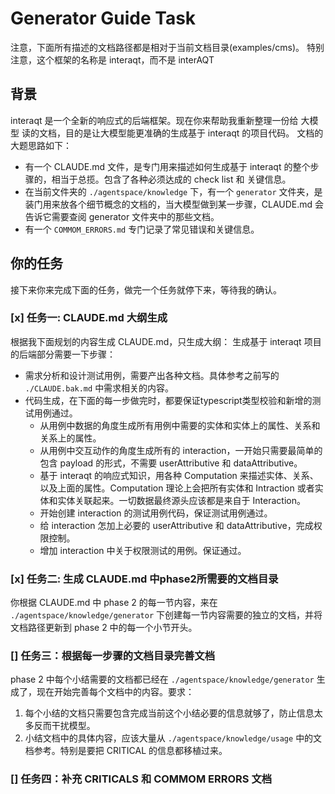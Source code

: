 # Generator Guide Task

注意，下面所有描述的文档路径都是相对于当前文档目录(examples/cms)。
特别注意，这个框架的名称是 interaqt，而不是 interAQT

## 背景
interaqt 是一个全新的响应式的后端框架。现在你来帮助我重新整理一份给 大模型 读的文档，目的是让大模型能更准确的生成基于 interaqt 的项目代码。
文档的大题思路如下：
- 有一个 CLAUDE.md 文件，是专门用来描述如何生成基于 interaqt 的整个步骤的，相当于总揽。包含了各种必须达成的 check list 和 关键信息。
- 在当前文件夹的 `./agentspace/knowledge` 下，有一个 `generator` 文件夹，是装门用来放各个细节概念的文档的，当大模型做到某一步骤，CLAUDE.md 会告诉它需要查阅 generator 文件夹中的那些文档。
- 有一个 `COMMOM_ERRORS.md` 专门记录了常见错误和关键信息。

## 你的任务

接下来你来完成下面的任务，做完一个任务就停下来，等待我的确认。

### [x] 任务一: CLAUDE.md 大纲生成
根据我下面规划的内容生成 CLAUDE.md，只生成大纲：
生成基于 interaqt 项目的后端部分需要一下步骤：
- 需求分析和设计测试用例，需要产出各种文档。具体参考之前写的 `./CLAUDE.bak.md` 中需求相关的内容。
- 代码生成，在下面的每一步做完时，都要保证typescript类型校验和新增的测试用例通过。
  - 从用例中数据的角度生成所有用例中需要的实体和实体上的属性、关系和关系上的属性。
  - 从用例中交互动作的角度生成所有的 interaction，一开始只需要最简单的包含 payload 的形式，不需要 userAttributive 和 dataAttributive。
  - 基于 interaqt 的响应式知识，用各种 Computation 来描述实体、关系、以及上面的属性。Computation 理论上会把所有实体和 Intraction 或者实体和实体关联起来。一切数据最终源头应该都是来自于 Interaction。
  - 开始创建 interaction 的测试用例代码，保证测试用例通过。
  - 给 interaction 怎加上必要的 userAttributive 和 dataAttributive，完成权限控制。
  - 增加 interaction 中关于权限测试的用例。保证通过。

### [x] 任务二: 生成 CLAUDE.md 中phase2所需要的文档目录
你根据 CLAUDE.md 中 phase 2 的每一节内容，来在 `./agentspace/knowledge/generator` 下创建每一节内容需要的独立的文档，并将文档路径更新到 phase 2 中的每一个小节开头。


### [] 任务三：根据每一步骤的文档目录完善文档
phase 2 中每个小结需要的文档都已经在 `./agentspace/knowledge/generator` 生成了，现在开始完善每个文档中的内容。要求：
1. 每个小结的文档只需要包含完成当前这个小结必要的信息就够了，防止信息太多反而干扰模型。
2. 小结文档中的具体内容，应该大量从 `./agentspace/knowledge/usage` 中的文档参考。特别是要把 CRITICAL 的信息都移植过来。

### [] 任务四：补充 CRITICALS 和 COMMOM ERRORS 文档